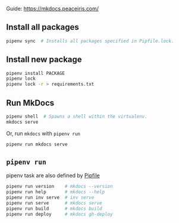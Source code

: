 


Guide: https://mkdocs.peaceiris.com/

## Install all packages

```sh
pipenv sync  # Installs all packages specified in Pipfile.lock.
```

## Install new package
```sh
pipenv install PACKAGE
pipenv lock
pipenv lock -r > requirements.txt
```


## Run MkDocs

```sh
pipenv shell  # Spawns a shell within the virtualenv.
mkdocs serve
```

Or, run `mkdocs` with `pipenv run`

```sh
pipenv run mkdocs serve
```



## `pipenv run`

pipenv task are also defined by [Pipfile](https://github.com/peaceiris/mkdocs-material-boilerplate/blob/main/Pipfile)

```sh
pipenv run version    # mkdocs --version
pipenv run help       # mkdocs --help
pipenv run inv serve  # inv serve
pipenv run serve      # mkdocs serve
pipenv run build      # mkdocs build
pipenv run deploy     # mkdocs gh-deploy
```

